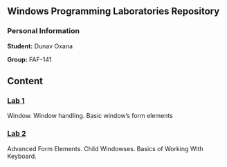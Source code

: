 ## Windows Programming Laboratories Repository

### Personal Information

**Student:** Dunav Oxana

**Group:** FAF-141

## Content

### [Lab 1](https://github.com/TUM-FAF/FAF-141-Oxana-Dunav/tree/master/WP/lab%231)
Window. Window handling. Basic window’s form elements

### [Lab 2](https://github.com/TUM-FAF/FAF-141-Oxana-Dunav/tree/master/WP/lab%232)
Advanced Form Elements. Child Windowses. Basics of Working With Keyboard.
